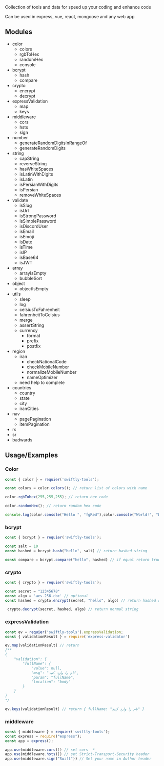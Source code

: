 Collection of tools and data for speed up your coding and enhance code 

Can be used in express, vue, react, mongoose and any web app

## Modules

- color
  - colors
  - rgbToHex
  - randomHex
  - console
- bcrypt
  - hash
  - compare
- crypto
  - encrypt
  - decrypt
- expressValidation
  - map
  - keys
- middleware
  - cors
  - hsts
  - sign
- number
  - generateRandomDigitsInRangeOf
  - generateRandomDigits
- string
  - capString
  - reverseString
  - hasWhiteSpaces
  - isLatinWithDigits
  - isLatin
  - isPersianWithDigits
  - isPersian
  - removeWhiteSpaces
- validate
  - isSlug
  - isUrl
  - isStrongPassword
  - isSimplePassword
  - isDiscordUser
  - isEmail
  - isEmoji
  - isDate
  - isTime
  - isIP
  - isBase64
  - isJWT
- array
  - arrayIsEmpty
  - bubbleSort
- object
  - objectIsEmpty
- utils
  - sleep
  - log
  - celsiusToFahrenheit
  - fahrenheitToCelsius
  - merge
  - assertString
  - currency
    - format
    - prefix
    - postfix
- region
  - iran
    - checkNationalCode
    - checkMobileNumber
    - normalizeMobileNumber
    - nameOptimizer
  - need help to complete  
- countries
  - country
  - state
  - city
  - iranCities
- nav 
  - pagePagination
  - itemPagination
- rs
- sr
- badwards


## Usage/Examples

### Color
```js
const { color } = requier('swiftly-tools');

const colors = color.colors(); // return list of colors with name

color.rgbTohex(255,255,255); // return hex code 

color.randomHex(); // return random hex code

console.log(color.console("Hello ", "fgRed"),color.console("World!", "bgRed")) 
```

### bcrypt
```js
const { bcrypt } = requier('swiftly-tools');

const salt = 10
const hashed = bcrypt.hash("hello", salt) // return hashed string

const compare = bcrypt.compare("hello", hashed) // if equal return true
```

### crypto
```js
const { crypto } = requier('swiftly-tools');

const secret = "12345678" 
const algo = 'aes-256-cbc' // optional
const hashed = crypto.encrypt(secret, "hello", algo) // return hashed string

 crypto.decrypt(secret, hashed, algo) // return normal string
```

### expressValidation
```js
const ev = requier('swiftly-tools').expressValidation;
const { validationResult } = require('express-validator')

ev.map(validationResult) // return 
/**
{
    "validation": {
        "fullName": {
            "value": null,
            "msg": "نام را وارد کنید",
            "param": "fullName",
            "location": "body"
        }
    }
}
*/

ev.keys(validationResult) // return { fullName: "نام را وارد کنید" }

```

### middleware
```js
const { middleware } = requier('swiftly-tools');
const express = require("express");
const app = express();

app.use(middleware.cors()) // set cors  *
app.use(middleware.hsts()) // set Strict-Transport-Security header
app.use(middleware.sign("Swift")) // Set your name in Author header
```